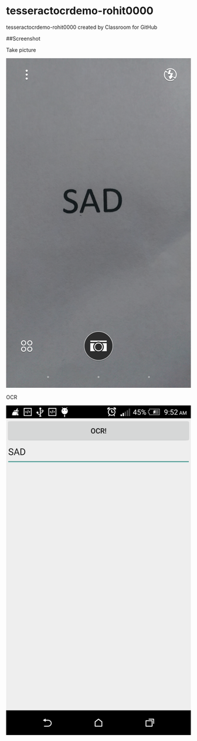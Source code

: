 # tesseractocrdemo-rohit0000
tesseractocrdemo-rohit0000 created by Classroom for GitHub

##Screenshot

Take picture

![screenshot](picture.png)

OCR

![screenshot](ocr.png)
